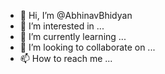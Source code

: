 - 👋 Hi, I’m @AbhinavBhidyan
- 👀 I’m interested in ...
- 🌱 I’m currently learning ...
- 💞️ I’m looking to collaborate on ...
- 📫 How to reach me ...

<!---
AbhinavBhidyan/AbhinavBhidyan is a ✨ special ✨ repository because its `README.md` (this file) appears on your GitHub profile.
You can click the Preview link to take a look at your changes.
--->
